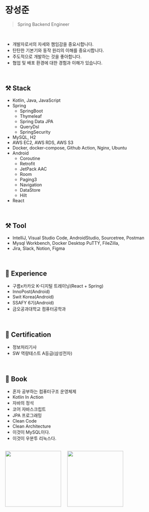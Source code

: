 # 장성준

> Spring Backend Engineer

</br>

- 개발자로서의 자세와 챔임감을 중요시합니다.
- 탄탄한 기본기와 동작 원리의 이해를 중요시합니다.
- 주도적으로 개발하는 것을 좋아합니다.
- 협업 및 배포 환경에 대한 경험과 이해가 있습니다.

</br>

## ⚒️ Stack

- Kotlin, Java, JavaScript
- Spring
  - SpringBoot
  - Thymeleaf
  - Spring Data JPA
  - QueryDsl
  - SpringSecurity
- MySQL, H2
- AWS EC2, AWS RDS, AWS S3
- Docker, docker-compose, Github Action, Nginx, Ubuntu
- Android
  - Coroutine
  - Retrofit
  - JetPack AAC
  - Room
  - Paging3
  - Navigation
  - DataStore
  - Hilt
- React

</br>

## ⚒️ Tool

- IntelliJ, Visual Studio Code, AndroidStudio, Sourcetree, Postman
- Mysql Workbench, Docker Desktop PuTTY, FileZilla,
- Jira, Slack, Notion, Figma

</br>

## 📝 Experience

- 구름x카카오 K-디지털 트레이닝(React + Spring)
- InnoPost(Android)
- Swit Korea(Android)
- SSAFY 6기(Android)
- 금오공과대학교 컴퓨터공학과

</br>

## 📝 Certification

- 정보처리기사
- SW 역량테스트 A등급(삼성전자)

</br>

## 📖 Book

- 혼자 공부하는 컴퓨터구조 운영체제
- Kotlin In Action
- 자바의 정석
- 코어 자바스크립트
- JPA 프로그래밍
- Clean Code
- Clean Architecture
- 이것이 MySQL이다.
- 이것이 우분투 리눅스다.

</br>

<div style="display: flex">
  <img style="object-fit:cover; margin-right:20px"  height="180px" src="https://github-readme-stats.vercel.app/api/top-langs/?username=g6y116&layout=compact&theme=github_dark&hide=CSS,HTML,EJS" />
  <img style="object-fit:cover"  height="180px" src="https://github-readme-stats.vercel.app/api?username=g6y116&show_icons=true&theme=github_dark" />
</div>
